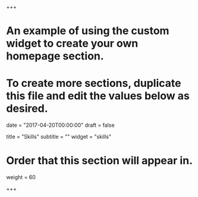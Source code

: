 +++
# An example of using the custom widget to create your own homepage section.
# To create more sections, duplicate this file and edit the values below as desired.

date = "2017-04-20T00:00:00"
draft = false

title = "Skills"
subtitle = ""
widget = "skills"

# Order that this section will appear in.
weight = 60

+++
